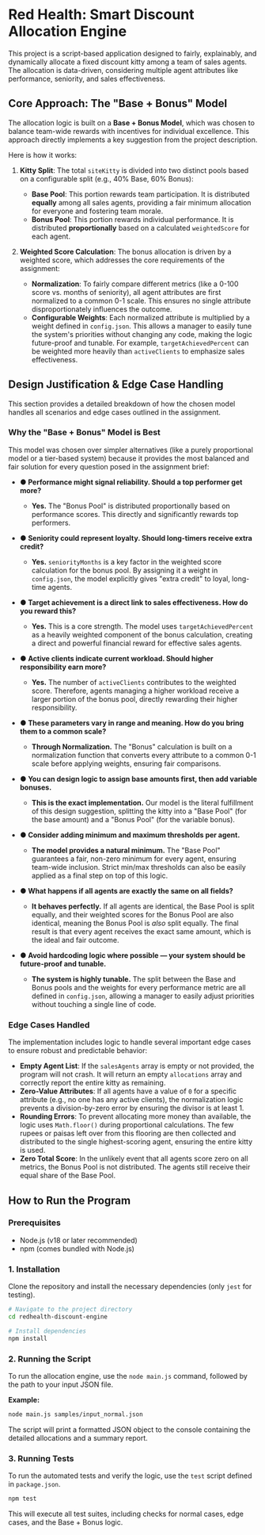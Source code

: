 # Red Health: Smart Discount Allocation Engine

This project is a script-based application designed to fairly, explainably, and dynamically allocate a fixed discount kitty among a team of sales agents. The allocation is data-driven, considering multiple agent attributes like performance, seniority, and sales effectiveness.

## Core Approach: The "Base + Bonus" Model

The allocation logic is built on a **Base + Bonus Model**, which was chosen to balance team-wide rewards with incentives for individual excellence. This approach directly implements a key suggestion from the project description.

Here is how it works:

1.  **Kitty Split**: The total `siteKitty` is divided into two distinct pools based on a configurable split (e.g., 40% Base, 60% Bonus):

    - **Base Pool**: This portion rewards team participation. It is distributed **equally** among all sales agents, providing a fair minimum allocation for everyone and fostering team morale.
    - **Bonus Pool**: This portion rewards individual performance. It is distributed **proportionally** based on a calculated `weightedScore` for each agent.

2.  **Weighted Score Calculation**: The bonus allocation is driven by a weighted score, which addresses the core requirements of the assignment:
    - **Normalization**: To fairly compare different metrics (like a 0-100 score vs. months of seniority), all agent attributes are first normalized to a common 0-1 scale. This ensures no single attribute disproportionately influences the outcome.
    - **Configurable Weights**: Each normalized attribute is multiplied by a weight defined in `config.json`. This allows a manager to easily tune the system's priorities without changing any code, making the logic future-proof and tunable. For example, `targetAchievedPercent` can be weighted more heavily than `activeClients` to emphasize sales effectiveness.

## Design Justification & Edge Case Handling

This section provides a detailed breakdown of how the chosen model handles all scenarios and edge cases outlined in the assignment.

### Why the "Base + Bonus" Model is Best

This model was chosen over simpler alternatives (like a purely proportional model or a tier-based system) because it provides the most balanced and fair solution for every question posed in the assignment brief:

- **● Performance might signal reliability. Should a top performer get more?**

  - **Yes.** The "Bonus Pool" is distributed proportionally based on performance scores. This directly and significantly rewards top performers.

- **● Seniority could represent loyalty. Should long-timers receive extra credit?**

  - **Yes.** `seniorityMonths` is a key factor in the weighted score calculation for the bonus pool. By assigning it a weight in `config.json`, the model explicitly gives "extra credit" to loyal, long-time agents.

- **● Target achievement is a direct link to sales effectiveness. How do you reward this?**

  - **Yes.** This is a core strength. The model uses `targetAchievedPercent` as a heavily weighted component of the bonus calculation, creating a direct and powerful financial reward for effective sales agents.

- **● Active clients indicate current workload. Should higher responsibility earn more?**

  - **Yes.** The number of `activeClients` contributes to the weighted score. Therefore, agents managing a higher workload receive a larger portion of the bonus pool, directly rewarding their higher responsibility.

- **● These parameters vary in range and meaning. How do you bring them to a common scale?**

  - **Through Normalization.** The "Bonus" calculation is built on a normalization function that converts every attribute to a common 0-1 scale before applying weights, ensuring fair comparisons.

- **● You can design logic to assign base amounts first, then add variable bonuses.**

  - **This is the exact implementation.** Our model is the literal fulfillment of this design suggestion, splitting the kitty into a "Base Pool" (for the base amount) and a "Bonus Pool" (for the variable bonus).

- **● Consider adding minimum and maximum thresholds per agent.**

  - **The model provides a natural minimum.** The "Base Pool" guarantees a fair, non-zero minimum for every agent, ensuring team-wide inclusion. Strict min/max thresholds can also be easily applied as a final step on top of this logic.

- **● What happens if all agents are exactly the same on all fields?**

  - **It behaves perfectly.** If all agents are identical, the Base Pool is split equally, and their weighted scores for the Bonus Pool are also identical, meaning the Bonus Pool is _also_ split equally. The final result is that every agent receives the exact same amount, which is the ideal and fair outcome.

- **● Avoid hardcoding logic where possible — your system should be future-proof and tunable.**
  - **The system is highly tunable.** The split between the Base and Bonus pools and the weights for every performance metric are all defined in `config.json`, allowing a manager to easily adjust priorities without touching a single line of code.

### Edge Cases Handled

The implementation includes logic to handle several important edge cases to ensure robust and predictable behavior:

- **Empty Agent List**: If the `salesAgents` array is empty or not provided, the program will not crash. It will return an empty `allocations` array and correctly report the entire kitty as remaining.
- **Zero-Value Attributes**: If all agents have a value of `0` for a specific attribute (e.g., no one has any active clients), the normalization logic prevents a division-by-zero error by ensuring the divisor is at least 1.
- **Rounding Errors**: To prevent allocating more money than available, the logic uses `Math.floor()` during proportional calculations. The few rupees or paisas left over from this flooring are then collected and distributed to the single highest-scoring agent, ensuring the entire kitty is used.
- **Zero Total Score**: In the unlikely event that all agents score zero on all metrics, the Bonus Pool is not distributed. The agents still receive their equal share of the Base Pool.

## How to Run the Program

### Prerequisites

- Node.js (v18 or later recommended)
- npm (comes bundled with Node.js)

### 1. Installation

Clone the repository and install the necessary dependencies (only `jest` for testing).

```bash
# Navigate to the project directory
cd redhealth-discount-engine

# Install dependencies
npm install
```

### 2. Running the Script

To run the allocation engine, use the `node main.js` command, followed by the path to your input JSON file.

**Example:**

```bash
node main.js samples/input_normal.json
```

The script will print a formatted JSON object to the console containing the detailed allocations and a summary report.

### 3. Running Tests

To run the automated tests and verify the logic, use the `test` script defined in `package.json`.

```bash
npm test
```

This will execute all test suites, including checks for normal cases, edge cases, and the Base + Bonus logic.
